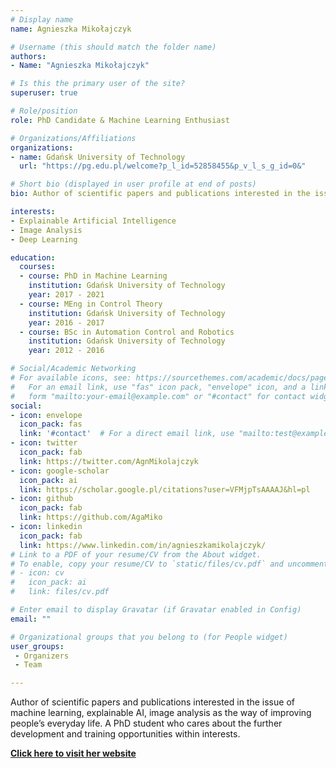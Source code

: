 ```yaml
---
# Display name
name: Agnieszka Mikołajczyk

# Username (this should match the folder name)
authors:
- Name: "Agnieszka Mikołajczyk"

# Is this the primary user of the site?
superuser: true

# Role/position
role: PhD Candidate & Machine Learning Enthusiast

# Organizations/Affiliations
organizations:
- name: Gdańsk University of Technology
  url: "https://pg.edu.pl/welcome?p_l_id=52858455&p_v_l_s_g_id=0&"

# Short bio (displayed in user profile at end of posts)
bio: Author of scientific papers and publications interested in the issue of machine learning, explainable AI, image analysis as the way of improving people’s everyday life. A PhD student who cares about the further development and training opportunities within interests. 

interests:
- Explainable Artificial Intelligence
- Image Analysis
- Deep Learning

education:
  courses:
  - course: PhD in Machine Learning
    institution: Gdańsk University of Technology
    year: 2017 - 2021
  - course: MEng in Control Theory
    institution: Gdańsk University of Technology
    year: 2016 - 2017
  - course: BSc in Automation Control and Robotics
    institution: Gdańsk University of Technology
    year: 2012 - 2016

# Social/Academic Networking
# For available icons, see: https://sourcethemes.com/academic/docs/page-builder/#icons
#   For an email link, use "fas" icon pack, "envelope" icon, and a link in the
#   form "mailto:your-email@example.com" or "#contact" for contact widget.
social:
- icon: envelope
  icon_pack: fas
  link: '#contact'  # For a direct email link, use "mailto:test@example.org".
- icon: twitter
  icon_pack: fab
  link: https://twitter.com/AgnMikolajczyk
- icon: google-scholar
  icon_pack: ai
  link: https://scholar.google.pl/citations?user=VFMjpTsAAAAJ&hl=pl
- icon: github
  icon_pack: fab
  link: https://github.com/AgaMiko
- icon: linkedin
  icon_pack: fab
  link: https://www.linkedin.com/in/agnieszkamikolajczyk/
# Link to a PDF of your resume/CV from the About widget.
# To enable, copy your resume/CV to `static/files/cv.pdf` and uncomment the lines below.
# - icon: cv
#   icon_pack: ai
#   link: files/cv.pdf

# Enter email to display Gravatar (if Gravatar enabled in Config)
email: ""

# Organizational groups that you belong to (for People widget)
user_groups:
 - Organizers
 - Team

---
```


Author of scientific papers and publications interested in the issue of machine learning, explainable AI, image analysis as the way of improving people’s everyday life. A PhD student who cares about the further development and training opportunities within interests. 

[**Click here to visit her website**](https://amikolajczyk.netlify.app/)
